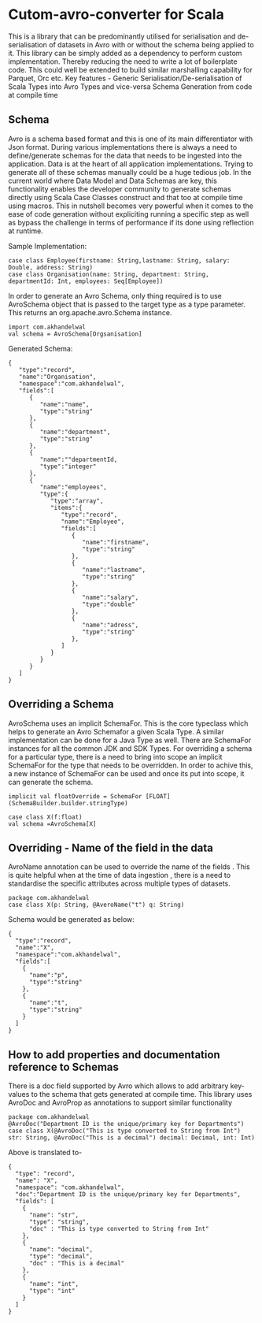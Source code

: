 # Cutom-avro-converter for Scala
This is a library that can be predominantly utilised for serialisation and de-serialisation of datasets in Avro with or without the schema being applied to it.
This library can be simply added as a dependency to perform custom implementation. Thereby reducing the need to write a lot of boilerplate code. This could well be extended to build similar marshalling capability for Parquet, Orc etc.
Key features -
  Generic Serialisation/De-serialisation of Scala Types into Avro Types and vice-versa
  Schema Generation from code at compile time

## Schema

Avro is a schema based format and this is one of its main differentiator with Json format. During various implementations there is always a need to define/generate schemas for the data that needs to be ingested into the application. Data is at the heart of all application implementations. Trying to generate all of these schemas manually could be a huge tedious job. In the current world where Data Model and Data Schemas are key, this functionality enables the developer community to generate schemas directly using Scala Case Classes construct and that too at compile time using macros.
This in nutshell becomes very powerful when it comes to the ease of code generation without expliciting running a specific step as well as bypass the challenge in terms of performance if its done using reflection at runtime.

Sample Implementation:
```
case class Employee(firstname: String,lastname: String, salary: Double, address: String)
case class Organisation(name: String, department: String, departmentId: Int, employees: Seq[Employee])
```
In order to generate an Avro Schema, only thing required is to use AvroSchema object that is passed to the target type as a type parameter. This returns an org.apache.avro.Schema instance.

```
import com.akhandelwal
val schema = AvroSchema[Orgsanisation]
```
Generated Schema:
```
{
   "type":"record",
   "name":"Organisation",
   "namespace":"com.akhandelwal",
   "fields":[
      {
         "name":"name",
         "type":"string"
      },
      {
         "name":"department",
         "type":"string"
      },
      {
         "name":""departmentId,
         "type":"integer"
      },
      {
         "name":"employees",
         "type":{
            "type":"array",
            "items":{
               "type":"record",
               "name":"Employee",
               "fields":[
                  {
                     "name":"firstname",
                     "type":"string"
                  },
                  {
                     "name":"lastname",
                     "type":"string"
                  },
                  {
                     "name":"salary",
                     "type":"double"
                  },
                  {
                     "name":"adress",
                     "type":"string"
                  },
               ]
            }
         }
      }
   ]
}

```



## Overriding a Schema
AvroSchema uses an implicit SchemaFor. This is the core typeclass which helps to generate an Avro Schemafor a given Scala Type. A similar implementation can be done for a Java Type as well.
There are SchemaFor instances for all the common JDK and SDK Types.
For overriding a schema for a particular type, there is a need to bring into scope an implicit SchemaFor for the type that needs to be overridden.
In order to achive this, a new instance of SchemaFor can be used and once its put into scope, it can generate the schema.
```
implicit val floatOverride = SchemaFor [FLOAT](SchemaBuilder.builder.stringType)

case class X(f:float)
val schema =AvroSchema[X]

```
## Overriding - Name of the field in the data
AvroName annotation can be used to override the name of the fields . This is quite helpful when at the time of data ingestion , there is a need to standardise the specific attributes across multiple types of datasets.
```
package com.akhandelwal
case class X(p: String, @AveroName("t") q: String)
```
Schema would be generated as below:
```
{
  "type":"record",
  "name":"X",
  "namespace":"com.akhandelwal",
  "fields":[
    {
      "name":"p",
      "type":"string"
    },
    {
      "name":"t",
      "type":"string"
    }    
  ]
}
```

## How to add properties and documentation reference to Schemas

There is a doc field supported by Avro which allows to add arbitrary key-values to the schema that gets generated at compile time. This library uses AvroDoc and AvroProp as annotations to support similar functionality
```
package com.akhandelwal
@AvroDoc("Department ID is the unique/primary key for Departments")
case class X(@AvroDoc("This is type converted to String from Int") str: String, @AvroDoc("This is a decimal") decimal: Decimal, int: Int)
```
Above is translated to-
```
{  
  "type": "record",
  "name": "X",
  "namespace": "com.akhandelwal",
  "doc":"Department ID is the unique/primary key for Departments",
  "fields": [  
    {  
      "name": "str",
      "type": "string",
      "doc" : "This is type converted to String from Int"
    },
    {  
      "name": "decimal",
      "type": "decimal",
      "doc" : "This is a decimal"
    },
    {  
      "name": "int",
      "type": "int"
    }
  ]
}
```
